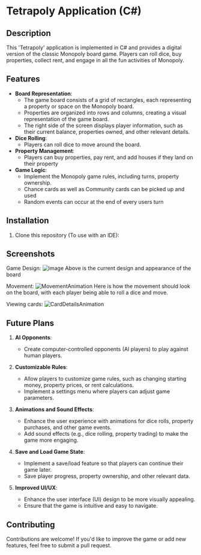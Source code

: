 # Tetrapoly Application (C#)

## Description
This 'Tetrapoly' application is implemented in C# and provides a digital version of the classic Monopoly board game. Players can roll dice, buy properties, collect rent, and engage in all the fun activities of Monopoly.

## Features
- **Board Representation**:
  - The game board consists of a grid of rectangles, each representing a property or space on the Monopoly board.
  - Properties are organized into rows and columns, creating a visual representation of the game board.
  - The right side of the screen displays player information, such as their current balance, properties owned, and other relevant details.
- **Dice Rolling**:
  - Players can roll dice to move around the board.
- **Property Management**:
  - Players can buy properties, pay rent, and add houses if they land on their property
- **Game Logic**:
  - Implement the Monopoly game rules, including turns, property ownership.
  - Chance cards as well as Community cards can be picked up and used
  - Random events can occur at the end of every users turn

## Installation
1. Clone this repository (To use with an IDE):

## Screenshots
Game Design: ![image](https://github.com/Kaidpods/Tetrapoly/assets/143604935/37ce3ec3-5315-4557-9bf4-6e6c16927bf0)
Above is the current design and appearance of the board

Movement: ![MovementAnimation](https://github.com/Kaidpods/Tetrapoly/assets/143604935/292ad355-3d7c-4935-af5e-bd67d48b58e4)
Here is how the movement should look on the board, with each player being able to roll a dice and move.

Viewing cards: ![CardDetailsAnimation](https://github.com/Kaidpods/Tetrapoly/assets/143604935/4a1ff853-0a65-4aa5-a2ff-c2c86655e8d0)

## Future Plans

1. **AI Opponents**:
   - Create computer-controlled opponents (AI players) to play against human players.

2. **Customizable Rules**:
   - Allow players to customize game rules, such as changing starting money, property prices, or rent calculations.
   - Implement a settings menu where players can adjust game parameters.

3. **Animations and Sound Effects**:
   - Enhance the user experience with animations for dice rolls, property purchases, and other game events.
   - Add sound effects (e.g., dice rolling, property trading) to make the game more engaging.

4. **Save and Load Game State**:
   - Implement a save/load feature so that players can continue their game later.
   - Save player progress, property ownership, and other relevant data.

5. **Improved UI/UX**:
   - Enhance the user interface (UI) design to be more visually appealing.
   - Ensure that the game is intuitive and easy to navigate.

## Contributing
Contributions are welcome! If you'd like to improve the game or add new features, feel free to submit a pull request.

